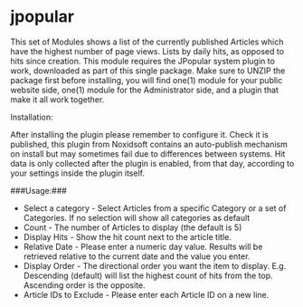 # jpopular
This set of Modules shows a list of the currently published Articles which have the highest number of page views. Lists by daily hits, as opposed to hits since creation. This module requires the JPopular system plugin to work, downloaded as part of this single package. Make sure to UNZIP the package first before installing, you will find one(1) module for your public website side, one(1) module for the Administrator side, and a plugin that make it all work together.

Installation:

After installing the plugin please remember to configure it. Check it is published, this plugin from Noxidsoft contains an auto-publish mechanism on install but may sometimes fail due to differences between systems. Hit data is only collected after the plugin is enabled, from that day, according to your settings inside the plugin itself.

###Usage:###
* Select a category - Select Articles from a specific Category or a set of Categories. If no selection will show all categories as default
* Count - The number of Articles to display (the default is 5)
* Display Hits - Show the hit count next to the article title.
* Relative Date - Please enter a numeric day value. Results will be retrieved relative to the current date and the value you enter.
* Display Order - The directional order you want the item to display. E.g. Descending (default) will list the highest count of hits from the top. Ascending order is the opposite.
* Article IDs to Exclude - Please enter each Article ID on a new line.

